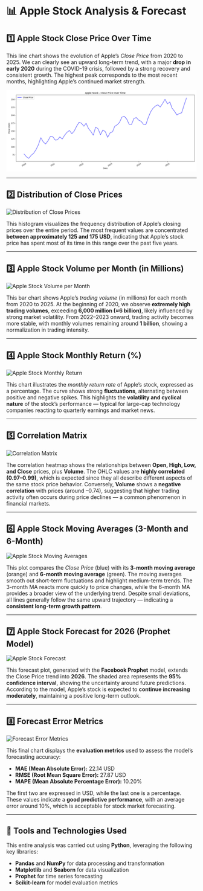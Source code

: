 # 📊 Apple Stock Analysis & Forecast

## 1️⃣ Apple Stock Close Price Over Time
This line chart shows the evolution of Apple’s *Close Price* from 2020 to 2025.
We can clearly see an upward long-term trend, with a major **drop in early 2020** during the COVID-19 crisis, followed by a strong recovery and consistent growth. The highest peak corresponds to the most recent months, highlighting Apple’s continued market strength.

![Apple Close Price](apple_Stock_Close_Price_Over_Time.png)

---

## 2️⃣ Distribution of Close Prices
![Distribution of Close Prices](link_to_image2.png)

This histogram visualizes the frequency distribution of Apple’s closing prices over the entire period.
The most frequent values are concentrated **between approximately 125 and 175 USD**, indicating that Apple’s stock price has spent most of its time in this range over the past five years.

---

## 3️⃣ Apple Stock Volume per Month (in Millions)
![Apple Stock Volume per Month](link_to_image3.png)

This bar chart shows Apple’s *trading volume* (in millions) for each month from 2020 to 2025.
At the beginning of 2020, we observe **extremely high trading volumes**, exceeding **6,000 million (≈6 billion)**, likely influenced by strong market volatility.
From 2022–2023 onward, trading activity becomes more stable, with monthly volumes remaining around **1 billion**, showing a normalization in trading intensity.

---

## 4️⃣ Apple Stock Monthly Return (%)
![Apple Stock Monthly Return](link_to_image4.png)

This chart illustrates the *monthly return rate* of Apple’s stock, expressed as a percentage.
The curve shows strong **fluctuations**, alternating between positive and negative spikes.
This highlights the **volatility and cyclical nature** of the stock’s performance — typical for large-cap technology companies reacting to quarterly earnings and market news.

---

## 5️⃣ Correlation Matrix
![Correlation Matrix](link_to_image5.png)

The correlation heatmap shows the relationships between **Open, High, Low, and Close** prices, plus **Volume**.
The OHLC values are **highly correlated (0.97–0.99)**, which is expected since they all describe different aspects of the same stock price behavior.
Conversely, **Volume** shows a **negative correlation** with prices (around –0.74), suggesting that higher trading activity often occurs during price declines — a common phenomenon in financial markets.

---

## 6️⃣ Apple Stock Moving Averages (3-Month and 6-Month)
![Apple Stock Moving Averages](link_to_image6.png)

This plot compares the *Close Price* (blue) with its **3-month moving average** (orange) and **6-month moving average** (green).
The moving averages smooth out short-term fluctuations and highlight medium-term trends.
The 3-month MA reacts more quickly to price changes, while the 6-month MA provides a broader view of the underlying trend.
Despite small deviations, all lines generally follow the same upward trajectory — indicating a **consistent long-term growth pattern**.

---

## 7️⃣ Apple Stock Forecast for 2026 (Prophet Model)
![Apple Stock Forecast](link_to_image7.png)

This forecast plot, generated with the **Facebook Prophet** model, extends the Close Price trend into **2026**.
The shaded area represents the **95% confidence interval**, showing the uncertainty around future predictions.
According to the model, Apple’s stock is expected to **continue increasing moderately**, maintaining a positive long-term outlook.

---

## 8️⃣ Forecast Error Metrics
![Forecast Error Metrics](link_to_image8.png)

This final chart displays the **evaluation metrics** used to assess the model’s forecasting accuracy:
- **MAE (Mean Absolute Error):** 22.14 USD
- **RMSE (Root Mean Square Error):** 27.87 USD
- **MAPE (Mean Absolute Percentage Error):** 10.20%

The first two are expressed in USD, while the last one is a percentage.
These values indicate a **good predictive performance**, with an average error around 10%, which is acceptable for stock market forecasting.

---

## 🧠 Tools and Technologies Used
This entire analysis was carried out using **Python**, leveraging the following key libraries:
- **Pandas** and **NumPy** for data processing and transformation
- **Matplotlib** and **Seaborn** for data visualization
- **Prophet** for time series forecasting
- **Scikit-learn** for model evaluation metrics
